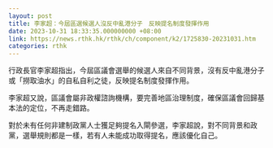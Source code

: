 ```yaml
---
layout: post
title: 李家超：今屆區選候選人沒反中亂港分子　反映提名制度發揮作用
date: 2023-10-31 18:33:35.000000000 +08:00
link: https://news.rthk.hk/rthk/ch/component/k2/1725830-20231031.htm
categories: rthk
---
```


行政長官李家超指出，今屆區議會選舉的候選人來自不同背景，沒有反中亂港分子或「撈取油水」的自私自利之徒，反映提名制度發揮作用。

李家超又說，區議會屬非政權諮詢機構，要完善地區治理制度，確保區議會回歸基本法的定位，不再走錯路。

對於未有任何非建制政黨人士獲足夠提名入閘參選，李家超說，對不同背景和政黨，選舉規則都是一樣，若有人未能成功取得提名，應該優化自己。
